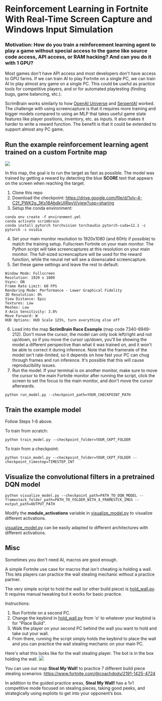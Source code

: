 # Reinforcement Learning in Fortnite With Real-Time Screen Capture and Windows Input Simulation

### Motivation: How do you train a reinforcement learning agent to play a game without special access to the game like source code access, API access, or RAM hacking? And can you do it with 1 GPU?

Most games don't have API access and most developers don't have access to GPU farms. If we can train AI to play Fortnite on a single PC, we can train AI to play almost any game on a single PC. This could be useful as practice tools for competitive players, and or for automated playtesting (finding bugs, game balancing, etc.).

ScrimBrain works similarly to how [OpenAI Universe](https://github.com/openai/universe) and [SerpentAI](https://github.com/SerpentAI/SerpentAI) worked. The challenge with using screencapture is that it requires more training and bigger models compared to using an MLP that takes useful game state features like player positions, inventory, etc. as inputs. It also makes it harder to write a reward function. The benefit is that it could be extended to support almost any PC game.

## Run the example reinforcement learning agent trained on a custom Fortnite map

![](https://github.com/wkwan/ScrimBrain/blob/master/media/scrimbrain-race-example.gif)

In this map, the goal is to run the target as fast as possible. The model was trained by getting a reward by detecting the blue **SCORE** text that appears on the screen when reaching the target.

1. Clone this repo
2. Download the checkpoint: https://drive.google.com/file/d/1xly-4-C2f_PWK2g_3Ks18AbdkUllRpyV/view?usp=sharing
3. Setup the conda environment:
```
conda env create -f environment.yml
conda activate scrimbrain
conda install pytorch torchvision torchaudio pytorch-cuda=12.1 -c pytorch -c nvidia
```
4. Set your main monitor resolution to 1920x1080 (and 60Hz if possible) to match the training setup. Fullscreen Fortnite on your main monitor. The Python script will take screencaptures at this resolution on your main monitor. The full-sized screencapture will be used for the reward function, while the neural net will see a downscaled screencapture.
5. Set these game settings and leave the rest to default:  
```
Window Mode: Fullscreen  
Resolution: 1920 x 1080  
Vsync: ON  
Frame Rate Limit: 60 FPS  
Rendering Mode: Performance - Lower Graphical Fidelity  
3D Resolution: 0%  
View Distance: Epic  
Textures: Low  
Meshes: Low  
X-Axis Sensitivity: 3.8%  
Move Forward: W  
HUD Options: HUD Scale 125%, turn everything else off
```
6. Load into the map **ScrimBrain Race Example** (map code 7340-6949-212). Don't move the cursor, the model can only look left/right and not up/down, so if you move the cursor up/down, you'll be showing the model a different perspective than what it was trained on, and it won't be able to correct it during inference. Note that the framerate of the model isn't rate-limited, so it depends on how fast your PC can chug through frames and run inference. It's possible that this will cause reproducibility issues.
7. Run the model. If your terminal is on another monitor, make sure to move the cursor to the main Fortnite monitor after running the script, click the screen to set the focus to the main monitor, and don't move the cursor afterwards.
```
python run_model.py --checkpoint_path=YOUR_CHECKPOINT_PATH
```

## Train the example model

Follow Steps 1-6 above.

To train from scratch:
```
python train_model.py --checkpoint_folder=YOUR_CKPT_FOLDER 
```

To train from a checkpoint:
```
python train_model.py --checkpoint_folder=YOUR_CKPT_FOLDER --checkpoint_timestep=TIMESTEP_INT
```

## Visualize the convolutional filters in a pretrained DQN model

```
python visualize_model.py --checkpoint_path=PATH_TO_DQN_MODEL --framestack_folder_path=PATH_TO_FOLDER_WITH_4_FRAMESTCK_IMGS --output_path=OUTPUT_PATH
```

Modify the **module_activations** variable in [visualize_model.py](visualize_model.py) to visualize different activations.

[visualize_model.py](visualize_model.py) can be easily adapted to different architectures with different activations.

## Misc

Sometimes you don't need AI, macros are good enough.

A simple Fortnite use case for macros that isn't cheating is holding a wall. This lets players can practice the wall stealing mechanic without a practice partner.

The very simple script to hold the wall (or other build piece) is [hold_wall.py](hold_wall.py). It requires manual tweaking but it works for basic practice. 

Instructions:
1. Run Fortnite on a second PC.
2. Change the keybind in [hold_wall.py](hold_wall.py) from 'o' to whatever your keybind is for "Place Build".
3. Walk the player on your second PC behind the wall you want to hold and take out your wall.
4. From there, running the script simply holds the keybind to place the wall and you can practice the wall stealing mechanic on your main PC.

Here's what this looks like for the wall stealing player. The bot is in the box holding the wall.
![](https://github.com/wkwan/ScrimBrain/blob/master/media/wall-steal.gif)

You can use our map **Steal My Wall!** to practice 7 different build piece stealing scenarios: https://www.fortnite.com/@coachdody/2191-1425-4724 

In addition to the guided practice areas, **Steal My Wall!** has a 1v1 competitive mode focused on stealing pieces, taking good peeks, and strategically using exploits to get into your opponent’s box.

